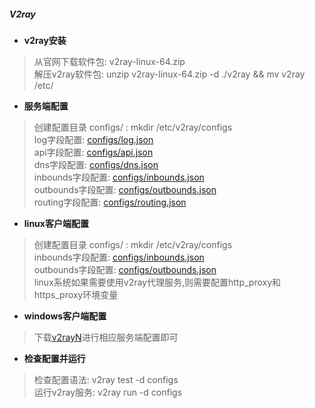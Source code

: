 ##### V2ray

- **v2ray安装**
> 从官网下载软件包: v2ray-linux-64.zip  
> 解压v2ray软件包: unzip v2ray-linux-64.zip -d ./v2ray && mv v2ray /etc/  


- **服务端配置**
> 创建配置目录 configs/ : mkdir /etc/v2ray/configs  
> log字段配置: [configs/log.json](v2ray-log.md)  
> api字段配置: [configs/api.json](v2ray-api.md)  
> dns字段配置: [configs/dns.json](v2ray-dns.md)  
> inbounds字段配置: [configs/inbounds.json](v2ray-inbounds.md)  
> outbounds字段配置: [configs/outbounds.json](v2ray-outbounds.md)  
> routing字段配置: [configs/routing.json](v2ray-routing.md)  


- **linux客户端配置**
> 创建配置目录 configs/ : mkdir /etc/v2ray/configs  
> inbounds字段配置: [configs/inbounds.json](v2ray-client-inbounds.md)  
> outbounds字段配置: [configs/outbounds.json](v2ray-client-outbounds.md)  
> linux系统如果需要使用v2ray代理服务,则需要配置http_proxy和https_proxy环境变量  

- **windows客户端配置**
> 下载[v2rayN](https://github.com/2dust/v2rayN)进行相应服务端配置即可  

- **检查配置并运行**
> 检查配置语法: v2ray test -d configs  
> 运行v2ray服务: v2ray run -d configs  